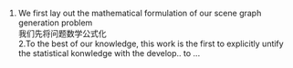 1. We first lay out the mathematical formulation of our scene graph generation problem  
  我们先将问题数学公式化  
2.To the best of our knowledge, this work is the first to explicitly untify the statistical konwledge with the develop.. to ...
